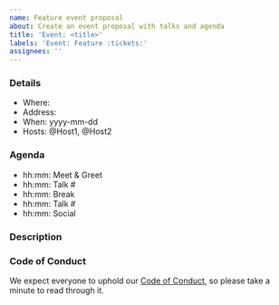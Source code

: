 ```yaml
---
name: Feature event proposal
about: Create an event proposal with talks and agenda
title: 'Event: <title>'
labels: 'Event: Feature :tickets:'
assignees: ''
---
```


### Details

- Where: <location name>
- Address: <location address>
- When: yyyy-mm-dd
- Hosts: @Host1, @Host2

### Agenda

- hh:mm: Meet & Greet
- hh:mm: Talk #
- hh:mm: Break
- hh:mm: Talk #
- hh:mm: Social

### Description

<!-- Short introduction/description of the event -->

### Code of Conduct

We expect everyone to uphold our
[Code of Conduct](https://www.contributor-covenant.org/version/2/1/code_of_conduct/),
so please take a minute to read through it.
